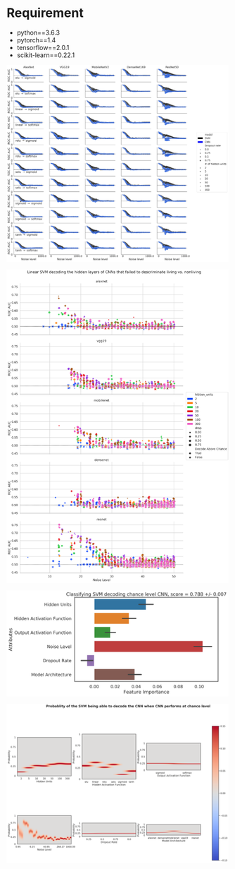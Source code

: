 # Requirement

- python==3.6.3
- pytorch==1.4
- tensorflow==2.0.1
- scikit-learn==0.22.1

![performance](https://github.com/nmningmei/agent_models/blob/master/figures/CNN_performance.jpeg)

![decode](https://github.com/nmningmei/agent_models/blob/master/figures/decoding_performance.jpeg)

![featureimportance](https://github.com/nmningmei/agent_models/blob/master/figures/feature%20importance.jpeg)

![proba](https://github.com/nmningmei/agent_models/blob/master/figures/Probablity%20of%20the%20SVM%20being%20able%20to%20decode%20the%20CNN%20when%20CNN%20performs%20at%20chance%20level%2Cjpeg.png)

